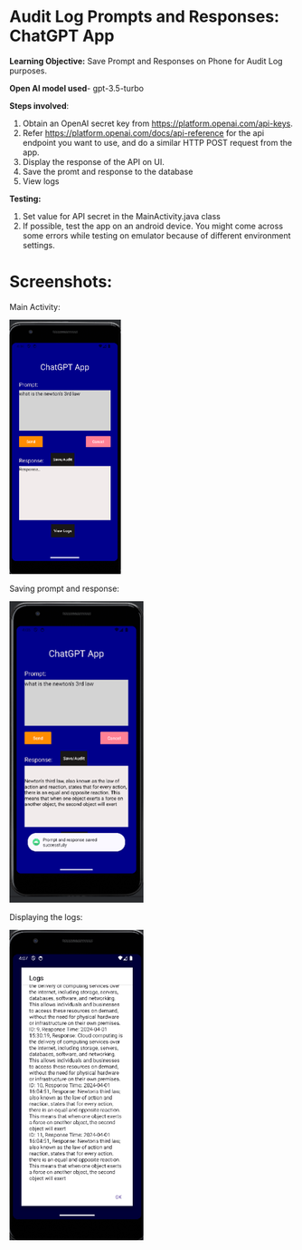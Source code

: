 # Audit Log Prompts and Responses: ChatGPT App

**Learning Objective:** Save Prompt and Responses on Phone for Audit Log purposes.

**Open AI model used**- gpt-3.5-turbo

**Steps involved**:
1. Obtain an OpenAI secret key from https://platform.openai.com/api-keys.
2. Refer https://platform.openai.com/docs/api-reference for the api endpoint you want to use, and do a similar  HTTP POST request from the app.
3. Display the response of the API on UI.
4. Save the promt and response to the database
5. View logs

**Testing:**

1. Set value for API secret in the MainActivity.java class
2. If possible, test the app on an android device. You might come across some errors while testing on emulator because of different environment settings.

# Screenshots:
Main Activity:

<img width="197" alt="image" src="https://github.com/sahithi-kalakonda/SahitiAuditLog2/blob/main/screenshots/HP2.png">

Saving prompt and response:

<img width="237" alt="image" src="https://github.com/sahithi-kalakonda/SahitiAuditLog2/blob/main/screenshots/HP3.png">

Displaying the logs:

<img width="237" alt="image" src="https://github.com/sahithi-kalakonda/SahitiAuditLog2/blob/main/screenshots/HP8.png">



